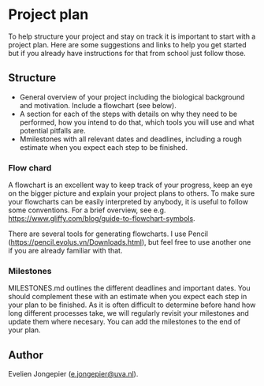 # Project plan

To help structure your project and stay on track it is important to start with a project plan. 
Here are some suggestions and links to help you get started but if you already have instructions for that from school just follow those.

## Structure

 - General overview of your project including the biological background and motivation. Include a flowchart (see below).
 - A section for each of the steps with details on why they need to be performed, how you intend to do that, which tools you will use and what potential pitfalls are.
 - Mmilestones with all relevant dates and deadlines, including a rough estimate when you expect each step to be finished.

### Flow chard

A flowchart is an excellent way to keep track of your progress, keep an eye on the bigger picture and explain your project plans to others.
To make sure your flowcharts can be easily interpreted by anybody, it is useful to follow some conventions. For a  brief overview, see e.g.
https://www.gliffy.com/blog/guide-to-flowchart-symbols.

There are several tools for generating flowcharts. I use Pencil (https://pencil.evolus.vn/Downloads.html),
but feel free to use another one if you are already familiar with that.

### Milestones

MILESTONES.md outlines the different deadlines and important dates. You should complement these with an estimate when you expect each step in your plan to be finished.
As it is often difficult to determine before hand how long different processes take, we will regularly revisit your milestones and update them where necesary.
You can add the milestones to the end of your plan.

## Author

Evelien Jongepier (e.jongepier@uva.nl).
